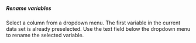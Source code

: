 <h5>Rename variables</h5>
Select a column from a dropdown menu. The first variable in the current data set 
is already preselected. Use the text field below the dropdown menu to rename the 
selected variable. 
